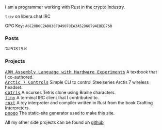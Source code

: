 I am a programmer working with Rust in the crypto industry.

`trev` on libera.chat IRC

GPG Key: `A6C20D0C2AD838F949070EA3A52D68794EBED758`

### Posts

%POSTS%

### Projects

<tt>[ARM Assembly Language with Hardware Experiments](https://github.com/trevarj/ARM)</tt> A textbook that I co-authored.<br>
<tt>[Arctic 7 Controls](https://github.com/trevarj/Arctic)</tt> Simple CLI to control Steelseries Arctis 7 wireless headset.<br>
<tt>[dotris](https://github.com/trevarj/dotris)</tt> A ncurses Tetris clone using Braille characters.<br>
<tt>[tiny](https://github.com/trevarj/tiny)</tt> A terminal IRC client that I contributed to.<br>
<tt>[roxt](https://github.com/trevarj/roxt)</tt> A toy interpreter and compiler written in Rust from the book Crafting Interpreters.<br>
<tt>[poogo](https://github.com/trevarj/poogo)</tt> The static-site generator
used to make this site.<br>

All my other side projects can be found on [github](https://github.com/trevarj?tab=repositories)


